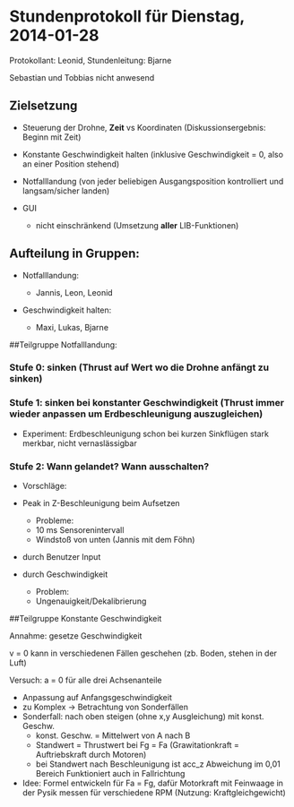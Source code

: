 # Stundenprotokoll für Dienstag, 2014-01-28

Protokollant: Leonid, Stundenleitung: Bjarne

Sebastian und Tobbias nicht anwesend

## Zielsetzung

- Steuerung der Drohne, **Zeit** vs Koordinaten (Diskussionsergebnis: Beginn mit Zeit)

- Konstante Geschwindigkeit halten (inklusive Geschwindigkeit = 0, also an einer Position stehend)

- Notfalllandung (von jeder beliebigen Ausgangsposition kontrolliert und langsam/sicher landen)

- GUI
  - nicht einschränkend (Umsetzung **aller** LIB-Funktionen)


## Aufteilung in Gruppen:

- Notfalllandung:
  - Jannis, Leon, Leonid

- Geschwindigkeit halten:
  - Maxi, Lukas, Bjarne



##Teilgruppe Notfalllandung:

### Stufe 0: sinken (Thrust auf Wert wo die Drohne anfängt zu sinken)

### Stufe 1: sinken bei konstanter Geschwindigkeit (Thrust immer wieder anpassen um Erdbeschleunigung auszugleichen)

- Experiment: Erdbeschleunigung schon bei kurzen Sinkflügen stark merkbar, nicht vernaslässigbar

### Stufe 2: Wann gelandet? Wann ausschalten?

- Vorschläge:

- Peak in Z-Beschleunigung beim Aufsetzen
  - Probleme: 
  - 10 ms Sensorenintervall
  - Windstoß von unten (Jannis mit dem Föhn)

- durch Benutzer Input

- durch Geschwindigkeit
  - Problem:
  - Ungenauigkeit/Dekalibrierung

##Teilgruppe Konstante Geschwindigkeit

Annahme: gesetze Geschwindigkeit

v = 0 kann in verschiedenen Fällen geschehen (zb. Boden, stehen in der Luft)

Versuch: a = 0 für alle drei Achsenanteile

- Anpassung auf Anfangsgeschwindigkeit
- zu Komplex -> Betrachtung von Sonderfällen
- Sonderfall: nach oben steigen (ohne x,y Ausgleichung) mit konst. Geschw.
	- konst. Geschw. = Mittelwert von A nach B
	- Standwert = Thrustwert bei Fg = Fa (Grawitationkraft = Auftriebskraft durch Motoren)
	- bei Standwert nach Beschleunigung ist acc_z Abweichung im 0,01 Bereich
	Funktioniert auch in Fallrichtung
- Idee: Formel entwickeln für Fa = Fg, dafür Motorkraft mit Feinwaage in der Pysik messen für verschiedene RPM (Nutzung: Kraftgleichgewicht) 	 

